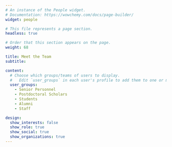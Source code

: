 ```yaml
---
# An instance of the People widget.
# Documentation: https://wowchemy.com/docs/page-builder/
widget: people

# This file represents a page section.
headless: true

# Order that this section appears on the page.
weight: 68

title: Meet the Team
subtitle:

content:
  # Choose which groups/teams of users to display.
  #   Edit `user_groups` in each user's profile to add them to one or more of these groups.
  user_groups:
    - Senior Personnel
    - Postdoctoral Scholars
    - Students
    - Alumni
    - Staff

design:
  show_interests: false
  show_role: true
  show_social: true
  show_organizations: true
---
```

